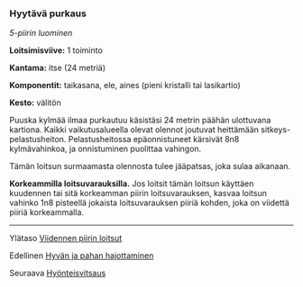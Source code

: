 ### Hyytävä purkaus

*5-piirin luominen*

**Loitsimisviive:** 1 toiminto

**Kantama:** itse (24 metriä)

**Komponentit:** taikasana, ele, aines (pieni kristalli tai lasikartio) 

**Kesto:** välitön

Puuska kylmää ilmaa purkautuu käsistäsi 24 metrin päähän ulottuvana kartiona. Kaikki vaikutusalueella olevat olennot joutuvat heittämään sitkeys-pelastusheiton. Pelastusheitossa epäonnistuneet kärsivät 8n8 kylmävahinkoa, ja onnistuminen puolittaa vahingon.

Tämän loitsun surmaamasta olennosta tulee jääpatsas, joka sulaa aikanaan.

**Korkeammilla loitsuvarauksilla.** Jos loitsit tämän loitsun käyttäen kuudennen tai sitä korkeamman piirin loitsuvarauksen, kasvaa loitsun vahinko 1n8 pisteellä jokaista loitsuvarauksen piiriä kohden, joka on viidettä piiriä korkeammalla.

---

Ylätaso [Viidennen piirin loitsut](5_piirin_loitsut.md)

Edellinen [Hyvän ja pahan hajottaminen](Hyvän_ja_pahan_hajottaminen.md)

Seuraava [Hyönteisvitsaus](Hyönteisvitsaus.md)
